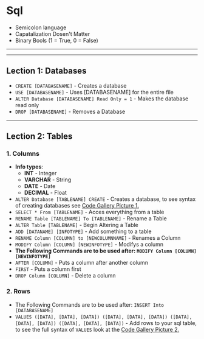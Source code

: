 # Sql
- Semicolon language
- Capatalization Dosen't Matter
- Binary Bools (1 = True, 0 = False)
---

---
## Lection 1: Databases
- `CREATE [DATABASENAME]` - Creates a database
- `USE [DATABASENAME]` - Uses [DATABASENAME] for the entire file
- `ALTER Database [DATABASENAME] Read Only = 1` - Makes the database read only
- `DROP [DATABASENAME]` - Removes a Database
---
## Lection 2: Tables
### 1. Columns
- **Info types**:
    - **INT** - Integer
    - **VARCHAR** - String
    - **DATE** - Date
    - **DECIMAL** - Float
- `ALTER Database [TABLENAME] CREATE` - Creates a database, to see syntax of creating databases see [Code Gallery Picture 1.](Code%20Gallery.md#1-)
- `SELECT * From [TABLENAME]` - Acces everything from a table
- `RENAME Table [TABLENAME] To [TABLENAME]` - Rename a Table
- `ALTER Table [TABLENAME]` - Begin Altering a Table
-  `ADD [DATANAME] [INFOTYPE]` - Add something to a table
- `RENAME Column [COLUMN] to [NEWCOLUMNNAME]` - Renames a Column
- `MODIFY Column [COLUMN] [NEWINFOTYPE]` - Modifys a column
- **The Following Commands are to be used after:  `MODIFY Column [COLUMN] [NEWINFOTYPE]`**
- `AFTER [COLUMN]` - Puts a column after another column
- `FIRST` - Puts a column first
- `DROP Column [COLUMN]` - Delete a column
### 2. Rows
- The Following Commands are to be used after: `INSERT Into [DATABASENAME]`
- `VALUES ([DATA], [DATA], [DATA]) ([DATA], [DATA], [DATA]) ([DATA], [DATA], [DATA]) ([DATA], [DATA], [DATA])` - Add rows to your sql table, to see the full syntax of `VALUES` look at the [Code Gallery Picture 2.](Code%20Gallery.md#2-)
